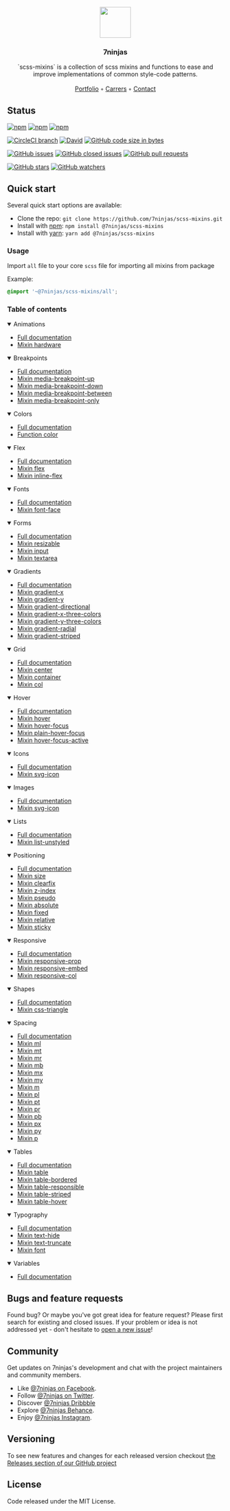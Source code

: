 <p align="center">
  <a href="https://7ninjas.com/">
    <img src="https://7ninjas.com/assets/7ninjas-logo-250x250.gif" alt="" width=72 height=72>
  </a>

  <h3 align="center">7ninjas</h3>

  <p align="center">
    `scss-mixins` is a collection of scss mixins and functions to ease and improve implementations of common style-code patterns.
    <br>
    <br>
    <a href="https://7ninjas.com/case-studies/">Portfolio</a>
    ◦
    <a href="https://7ninjas.com/careers/">Carrers</a>
    ◦
    <a href="https://7ninjas.com/contact/">Contact</a>
  </p>
</p>


## Status

[![npm](https://img.shields.io/npm/v/@7ninjas/scss-mixins.svg?style=for-the-badge)](https://www.npmjs.com/package/@7ninjas/scss-mixins)
[![npm](https://img.shields.io/npm/l/@7ninjas/scss-mixins.svg?style=for-the-badge)](https://www.npmjs.com/package/@7ninjas/scss-mixins)
[![npm](https://img.shields.io/npm/dt/@7ninjas/scss-mixins.svg?style=for-the-badge)](https://www.npmjs.com/package/@7ninjas/scss-mixins)

[![CircleCI branch](https://img.shields.io/circleci/project/github/7ninjas/scss-mixins/develop.svg?style=for-the-badge)](https://github.com/7ninjas/scss-mixins)
[![David](https://img.shields.io/david/7ninjas/scss-mixins.svg?style=for-the-badge)](https://github.com/7ninjas/scss-mixins)
[![GitHub code size in bytes](https://img.shields.io/github/languages/code-size/7ninjas/scss-mixins.svg?style=for-the-badge)](https://github.com/7ninjas/scss-mixins)

[![GitHub issues](https://img.shields.io/github/issues/7ninjas/scss-mixins.svg?style=for-the-badge)](https://github.com/7ninjas/scss-mixins)
[![GitHub closed issues](https://img.shields.io/github/issues-closed/7ninjas/scss-mixins.svg?style=for-the-badge)](https://github.com/7ninjas/scss-mixins)
[![GitHub pull requests](https://img.shields.io/github/issues-pr/7ninjas/scss-mixins.svg?style=for-the-badge)](https://github.com/7ninjas/scss-mixins)

[![GitHub stars](https://img.shields.io/github/stars/7ninjas/scss-mixins.svg?style=social&label=Stars&style=for-the-badge)](https://github.com/7ninjas/scss-mixins)
[![GitHub watchers](https://img.shields.io/github/watchers/7ninjas/scss-mixins.svg?style=social&label=Watch&style=for-the-badge)](https://github.com/7ninjas/scss-mixins)


## Quick start

Several quick start options are available:

- Clone the repo: `git clone https://github.com/7ninjas/scss-mixins.git`
- Install with [npm](https://www.npmjs.com/): `npm install @7ninjas/scss-mixins`
- Install with [yarn](https://yarnpkg.com/): `yarn add @7ninjas/scss-mixins`

### Usage
Import `all` file to your core `scss` file for importing all mixins from package

Example:
```scss
@import '~@7ninjas/scss-mixins/all';
```


### Table of contents

<details open>
 <summary>Animations</summary>
 
- [Full documentation](./docs/animations.md)
- [Mixin hardware](./docs/animations.md#mixin-hardware)
</details>
<details open>
  <summary>Breakpoints</summary>
  
- [Full documentation](./docs/breakpoints.md)
- [Mixin media-breakpoint-up](./docs/breakpoints.md#mixin-media-breakpoint-up)
- [Mixin media-breakpoint-down](./docs/breakpoints.md#mixin-media-breakpoint-down)
- [Mixin media-breakpoint-between](./docs/breakpoints.md#mixin-media-breakpoint-between)
- [Mixin media-breakpoint-only](./docs/breakpoints.md#mixin-media-breakpoint-only)
</details>
<details open>
  <summary>Colors</summary>
  
- [Full documentation](./docs/colors.md)
- [Function color](./docs/colors.md##function-color)
</details>
<details open>
  <summary>Flex</summary>
  
- [Full documentation](./docs/flex.md)
- [Mixin flex](./docs/flex.md#mixin-flex)
- [Mixin inline-flex](./docs/flex.md#mixin-inline-flex)
</details>
<details open>
  <summary>Fonts</summary>
  
- [Full documentation](./docs/fonts.md)
- [Mixin font-face](./docs/fonts.md#mixin-font-face)
</details>
<details open>
  <summary>Forms</summary>
  
- [Full documentation](./docs/forms.md)
- [Mixin resizable](./docs/forms.md#mixin-flex)
- [Mixin input](./docs/forms.md#mixin-input)
- [Mixin textarea](./docs/forms.md#mixin-textarea)
</details>
<details open>
  <summary>Gradients</summary>
  
- [Full documentation](./docs/gradients.md)
- [Mixin gradient-x](./docs/gradients.md#function-gradient-x)
- [Mixin gradient-y](./docs/gradients.md#function-gradient-y)
- [Mixin gradient-directional](./docs/gradients.md#function-gradient-directional)
- [Mixin gradient-x-three-colors](./docs/gradients.md#function-gradient-x-three-colors)
- [Mixin gradient-y-three-colors](./docs/gradients.md#function-gradient-y-three-colors)
- [Mixin gradient-radial](./docs/gradients.md#function-gradient-radial)
- [Mixin gradient-striped](./docs/gradients.md#function-gradient-striped)
</details>
<details open>
  <summary>Grid</summary>
  
- [Full documentation](./docs/grid.md)
- [Mixin center](./docs/grid.md#mixin-center)
- [Mixin container](./docs/grid.md#mixin-container)
- [Mixin col](./docs/grid.md#mixin-col)
</details>
<details open>
  <summary>Hover</summary>
  
- [Full documentation](./docs/hover.md)
- [Mixin hover](./docs/hover.md#mixin-hover)
- [Mixin hover-focus](./docs/hover.md#mixin-hover-focus)
- [Mixin plain-hover-focus](./docs/hover.md#mixin-plain-hover-focus)
- [Mixin hover-focus-active](./docs/hover.md#mixin-hover-focus-active)
</details>
<details open>
  <summary>Icons</summary>
  
- [Full documentation](./docs/icons.md)
- [Mixin svg-icon](./docs/icons.md#mixin-svg-icon)
</details>
<details open>
  <summary>Images</summary>

- [Full documentation](./docs/images.md)
- [Mixin svg-icon](./docs/images.md#mixin-svg-icon)
</details>
<details open>
  <summary>Lists</summary>

- [Full documentation](./docs/lists.md)
- [Mixin list-unstyled](./docs/lists.md#mixin-list-unstyled)
</details>
<details open>
  <summary>Positioning</summary>

- [Full documentation](./docs/positioning.md)
- [Mixin size](./docs/positioning.md#function-size)
- [Mixin clearfix](./docs/positioning.md#mixin-clearfix)
- [Mixin z-index](./docs/positioning.md#mixin-z-index)
- [Mixin pseudo](./docs/positioning.md#mixin-pseudo)
- [Mixin absolute](./docs/positioning.md#mixin-absolute)
- [Mixin fixed](./docs/positioning.md#mixin-fixed)
- [Mixin relative](./docs/positioning.md#mixin-relative)
- [Mixin sticky](./docs/positioning.md#mixin-sticky)
</details>
<details open>
  <summary>Responsive</summary>

- [Full documentation](./docs/responsive.md)
- [Mixin responsive-prop](./docs/responsive.md#mixin-responsive-prop)
- [Mixin responsive-embed](./docs/responsive.md#mixin-responsive-embed)
- [Mixin responsive-col](./docs/responsive.md#mixin-responsive-col)
</details>
<details open>
  <summary>Shapes</summary>
  
- [Full documentation](./docs/shapes.md)
- [Mixin css-triangle](./docs/shapes.md#mixin-css-triangle)
</details>
<details open>
  <summary>Spacing</summary>

- [Full documentation](./docs/spacing.md)
- [Mixin ml](./docs/spacing.md#mixin-ml)
- [Mixin mt](./docs/spacing.md#mixin-mt)
- [Mixin mr](./docs/spacing.md#mixin-mr)
- [Mixin mb](./docs/spacing.md#mixin-mb)
- [Mixin mx](./docs/spacing.md#mixin-mx)
- [Mixin my](./docs/spacing.md#mixin-my)
- [Mixin m](./docs/spacing.md#mixin-m)
- [Mixin pl](./docs/spacing.md#mixin-pl)
- [Mixin pt](./docs/spacing.md#mixin-pt)
- [Mixin pr](./docs/spacing.md#mixin-pr)
- [Mixin pb](./docs/spacing.md#mixin-pb)
- [Mixin px](./docs/spacing.md#mixin-px)
- [Mixin py](./docs/spacing.md#mixin-py)
- [Mixin p](./docs/spacing.md#mixin-p)
</details>
<details open>
  <summary>Tables</summary>

- [Full documentation](./docs/tables.md)
- [Mixin table](./docs/tables.md#mixin-table)
- [Mixin table-bordered](./docs/tables.md#mixin-table-bordered)
- [Mixin table-responsible](./docs/tables.md#mixin-table-responsible)
- [Mixin table-striped](./docs/tables.md#mixin-table-striped)
- [Mixin table-hover](./docs/tables.md#mixin-table-hover)
</details>
<details open>
  <summary>Typography</summary>

- [Full documentation](./docs/typography.md)
- [Mixin text-hide](./docs/typography.md#mixin-text-hide)
- [Mixin text-truncate](./docs/typography.md#mixin-text-truncate)
- [Mixin font](./docs/typography.md#mixin-font)
</details>
<details open>
  <summary>Variables</summary>

- [Full documentation](./docs/variables.md)
</details>


## Bugs and feature requests

Found bug? Or maybe you've got great idea for feature request? Please first search for existing and closed issues.
If your problem or idea is not addressed yet - don't hesitate to [open a new issue](https://github.com/7ninjas/scss-mixins/issues/new)!


## Community

Get updates on 7ninjas's development and chat with the project maintainers and community members.

- Like [@7ninjas on Facebook](https://www.facebook.com/7ninjasHQ).
- Follow [@7ninjas on Twitter](https://twitter.com/7ninjas).
- Discover [@7ninjas Dribbble](https://dribbble.com/7ninjas)
- Explore [@7ninjas Behance](https://www.behance.net/7ninjas).
- Enjoy [@7ninjas Instagram](https://www.instagram.com/7ninjashq/).


## Versioning

To see new features and changes for each released version checkout [the Releases section of our GitHub project](https://github.com/7ninjas/scss-mixins/releases) 


## License

Code released under the MIT License.